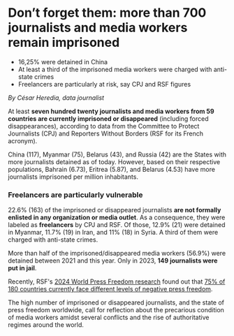 # Don’t forget them: more than 700 journalists and media workers remain imprisoned
-	16,25% were detained in China
-	At least a third of the imprisoned media workers were charged with anti-state crimes
-	Freelancers are particularly at risk, say CPJ and RSF figures
	
_By César Heredia, data journalist_

At least **seven hundred twenty journalists and media workers from 59 countries are currently imprisoned or disappeared** (including forced disappearances), according to data from the Committee to Protect Journalists (CPJ) and Reporters Without Borders (RSF for its French acronym).

China (117), Myanmar (75), Belarus (43), and Russia (42) are the States with more journalists detained as of today. However, based on their respective populations, Bahrain (6.73), Eritrea (5.87), and Belarus (4.53) have more journalists imprisoned per million inhabitants.

### Freelancers are particularly vulnerable

22.6% (163) of the imprisoned or disappeared journalists **are not formally enlisted in any organization or media outlet**. As a consequence, they were labeled as **freelancers** by CPJ and RSF. Of those, 12.9% (21) were detained in Myanmar, 11.7% (19) in Iran, and 11% (18) in Syria. A third of them were charged with anti-state crimes.

More than half of the imprisoned/disappeared media workers (56.9%) were detained between 2021 and this year. Only in 2023, **149 journalists were put in jail**.

<LineChart 
    title="Currently imprisoned journalists and media workers per year"  
    xAxis="year"
    yAxis="imprisoned" 
    data="per_year.csv"
/>

Recently, RSF's [2024 World Press Freedom research](https://rsf.org/en/index?year) found out that [75% of 180 countries currently face different levels of negative press freedom](https://datahub.io/@cheredia19/press-freedom-2024).

The high number of imprisoned or disappeared journalists, and the state of press freedom worldwide, call for reflection about the precarious condition of media workers amidst several conflicts and the rise of authoritative regimes around the world.

<FlatUiTable
  url='imprisoned_journalists_2024.csv'
 />

